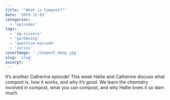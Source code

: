 ```yaml
---
title: '"What is Compost?"'
date: '2019-12-03'
categories:
  - 'episodes'
tags:
  - 'ag-science'
  - 'gardening'
  - 'question-episode'
  - 'series'
coverImage: './Compost_Heap.jpg'
slug: 'slug'
excerpt: ''
---
```


It’s another Catherine episode! This week Hallie and Catherine discuss what compost is, how it works, and why it’s good. We learn the chemistry involved in compost, what you can compost, and why Hallie loves it so darn much.
